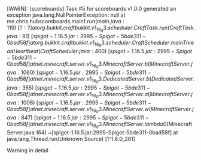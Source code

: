 [WARN]: [scoreboards] Task #5 for scoreboards v1.0.0 generated an exception
java.lang.NullPointerException: null
	at me.chris.hubscoreboards.main$1.run(main.java:119) ~[?:?]
	at org.bukkit.craftbukkit.v1_16_R3.scheduler.CraftTask.run(CraftTask.java:81) ~[spigot-1.16.5.jar:2995-Spigot-5bde311-0bad58f]
	at org.bukkit.craftbukkit.v1_16_R3.scheduler.CraftScheduler.mainThreadHeartbeat(CraftScheduler.java:400) ~[spigot-1.16.5.jar:2995-Spigot-5bde311-0bad58f]
	at net.minecraft.server.v1_16_R3.MinecraftServer.b(MinecraftServer.java:1060) ~[spigot-1.16.5.jar:2995-Spigot-5bde311-0bad58f]
	at net.minecraft.server.v1_16_R3.DedicatedServer.b(DedicatedServer.java:355) ~[spigot-1.16.5.jar:2995-Spigot-5bde311-0bad58f]
	at net.minecraft.server.v1_16_R3.MinecraftServer.a(MinecraftServer.java:1008) ~[spigot-1.16.5.jar:2995-Spigot-5bde311-0bad58f]
	at net.minecraft.server.v1_16_R3.MinecraftServer.w(MinecraftServer.java:847) ~[spigot-1.16.5.jar:2995-Spigot-5bde311-0bad58f]
	at net.minecraft.server.v1_16_R3.MinecraftServer.lambda$0(MinecraftServer.java:164) ~[spigot-1.16.5.jar:2995-Spigot-5bde311-0bad58f]
	at java.lang.Thread.run(Unknown Source) [?:1.8.0_281]
  
  Warning in detail
